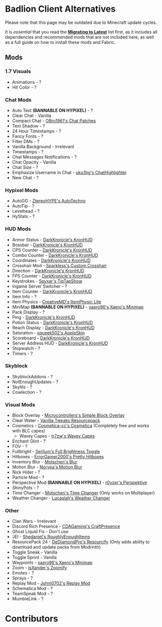 # Badlion Client Alternatives

Please note that this page may be outdated due to Minecraft update cycles.

It is *essential* that you read the **[Migrating to Latest](https://alternatives.microcontrollers.dev/latest/migrating)** list first, as it includes all dependencies and recommended mods that are not included here, as well as a full guide on how to install these mods and Fabric.

## Mods

### 1.7 Visuals

* Animations - ?
* Hit Color  - ?

### Chat Mods
  
* Auto Text **(BANNABLE ON HYPIXEL)** - ?
* Clear Chat - Vanilla
* Compact Chat - [OBro1961's Chat Patches](https://modrinth.com/mod/chatpatches)
* Text Shadow - ?
* 24 Hour Timestamps - ?
* Fancy Fonts - ?
* Filter DMs - ?
* Vanilla Background - Irrelevant
* Timestamps - ?
* Chat Messages Notifications - ?
* Chat Opacity - Vanilla
* Chat Size - ?
* Emphasize Username in Chat - [uku3lig's ChatHighlighter](https://modrinth.com/mod/chathighlighter)
* New Chat - ?

### Hypixel Mods

* AutoGG - [ZtereoHYPE's AutoTechno](https://modrinth.com/mod/autotechno)
* AutoTip - ?
* Levelhead - ?
* HyStats - ?

### HUD Mods

* Armor Status - [DarkKronicle's KronHUD](https://modrinth.com/mod/kronhud)
* Bossbar - [DarkKronicle's KronHUD](https://modrinth.com/mod/kronhud)
* CPS Counter - [DarkKronicle's KronHUD](https://modrinth.com/mod/kronhud)
* Combo Counter - [DarkKronicle's KronHUD](https://modrinth.com/mod/kronhud)
* Coordinates - [DarkKronicle's KronHUD](https://modrinth.com/mod/kronhud)
* Crosshair Mod - [Sparkless's Custom Crosshair](https://modrinth.com/mod/custom-crosshair-mod)
* Direction - [DarkKronicle's KronHUD](https://modrinth.com/mod/kronhud)
* FPS Counter - [DarkKronicle's KronHUD](https://modrinth.com/mod/kronhud)
* Keystrokes - [Spyxar's TipTapShow](https://modrinth.com/mod/tiptapshow)
* Ingame Server Switcher - ?
* Item Counter - [DarkKronicle's KronHUD](https://modrinth.com/mod/kronhud)
* Item Info - ?
* Item Physics - [CreativeMD's ItemPhysic Lite](https://modrinth.com/mod/itemphysic-lite)
* MiniMap **(BANNABLE ON HYPIXEL)** - [xaero96's Xaero's Minimap](https://modrinth.com/mod/xaeros-minimap)
* Pack Display - ?
* Ping - [DarkKronicle's KronHUD](https://modrinth.com/mod/kronhud)
* Potion Status - [DarkKronicle's KronHUD](https://modrinth.com/mod/kronhud)
* Reach Display - [DarkKronicle's KronHUD](https://modrinth.com/mod/kronhud)
* Saturation - [squeek502's AppleSkin](https://modrinth.com/mod/appleskin)
* Scoreboard - [DarkKronicle's KronHUD](https://modrinth.com/mod/kronhud)
* Server Address HUD - [DarkKronicle's KronHUD](https://modrinth.com/mod/kronhud)
* Stopwatch - ?
* Timers - ?

### Skyblock

* SkyblockAddons - ?
* NotEnoughUpdates - ?
* Skytils - ?
* Cowlection - ?

### Visual Mods

* Block Overlay - [Microcontrollers's Simple Block Overlay](https://modrinth.com/mod/simple-block-overlay)
* Clear Water - [Vanilla Tweaks Resourcepack](https://vanillatweaks.net/picker/resource-packs)
* Cosmetics - [Cosmetica-cc's Cosmetica](https://modrinth.com/mod/cosmetica) (Completely free and works with BLC capes)
    * Wavey Capes - [tr7zw's Wavey Capes](https://modrinth.com/mod/wavey-capes)
* Enchant Glint - ?
* FOV - ?
* Fullbright - [Serilum's Full Brightness Toggle](https://modrinth.com/mod/full-brightness-toggle)
* Hitboxes - [ErrorGamer2000's Pretty Hitboxes](https://modrinth.com/mod/pretty-hitboxes)
* Inventory Blur - [Motschen's Blur](https://modrinth.com/mod/blur-fabric)
* Motion Blur - [Noryea's Motion Blur](https://modrinth.com/mod/motionblur)
* Nick Hider - ?
* Particle Mod - ?
* Perspective Mod **(BANNABLE ON HYPIXEL)** - [r0yzer's Perspektive](https://modrinth.com/mod/perspektive)
* ShinyPots - ?
* Time Changer - [Motschen's Time Changer](https://modrinth.com/mod/time-changer) (Only works on Multiplayer)
* Weather Changer - [Lucaslah's Weather Changer](https://modrinth.com/mod/weather-changer)

### Other

* Clan Wars - Irrelevant
* Discord Rich Presence - [CDAGaming's CraftPresence](https://modrinth.com/mod/craftpresence)
* Ghost Liquid Fix - Don't use
* JEI - [Shedaniel's RoughlyEnoughItems](https://modrinth.com/mod/roughly-enough-items)
* ResourcePack 24 - [DeDiamondPro's Resourcify](https://modrinth.com/mod/resourcify) (Only adds ability to download and update packs from Modrinth)
* Toggle Sneak - Vanilla
* Toggle Sprint - Vanilla
* Waypoints - [xaero96's Xaero's Minimap](https://www.curseforge.com/minecraft/mc-mods/xaeros-minimap)
* Zoom - [isXander's Zoomify](https://modrinth.com/mod/zoomify)
* Emotes - ?
* Sprays - ?
* Replay Mod - [Johni0702's Replay Mod](https://modrinth.com/mod/replaymod)
* Schematica Mod - ?
* TeamSpeak Mod - ?
* MumbleLink - ?

# Contributors
